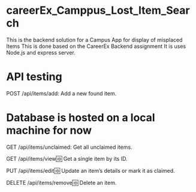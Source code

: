 # careerEx_Camppus_Lost_Item_Search
This is the backend solution for a Campus App for display of misplaced Items
This is done based on the CareerEx Backend assignment
It is uses Node.js and express server.
# API testing
POST /api/items/add: Add a new found item.
# Database is hosted on a local machine for now

GET /api/items/unclaimed: Get all unclaimed items.

GET /api/items/view:id: Get a single item by its ID.

PUT /api/items/edit:id: Update an item’s details or mark it as claimed.

DELETE /api/items/remove:id: Delete an item.